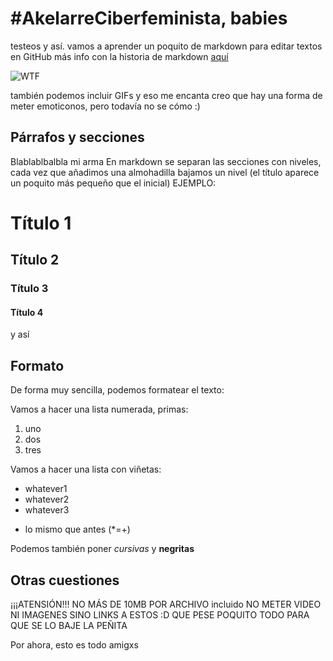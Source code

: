 # #AkelarreCiberfeminista, babies
testeos y así. vamos a aprender un poquito de markdown para editar textos en GitHub
más info con la historia de markdown [aquí](https://en.wikipedia.org/wiki/Markdown)

![WTF](https://media.giphy.com/media/3og0ILbTnaClt4PU3u/giphy.gif)

también podemos incluir GIFs y eso me encanta 
creo que hay una forma de meter emoticonos, pero todavía no se cómo :)
## Párrafos y secciones
Blablablbalbla mi arma
En markdown se separan las secciones con niveles, cada vez que añadimos una almohadilla bajamos un nivel (el título aparece un poquito más pequeño que el inicial)
EJEMPLO:
# Título 1
## Título 2
### Título 3
#### Título 4
y así

## Formato
De forma muy sencilla, podemos formatear el texto:

Vamos a hacer una lista numerada, primas:
1. uno
2. dos
3. tres

Vamos a hacer una lista con viñetas:
* whatever1
* whatever2
* whatever3
+ lo mismo que antes (*=+)

Podemos también poner *cursivas* y **negritas**

## Otras cuestiones
 ¡¡¡ATENSIÓN!!! NO MÁS DE 10MB POR ARCHIVO incluido
NO METER VIDEO NI IMAGENES SINO LINKS A ESTOS :D QUE PESE POQUITO TODO PARA QUE SE LO BAJE LA PEÑITA

Por ahora, esto es todo amigxs
